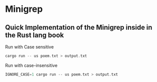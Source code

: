 # Minigrep

## Quick Implementation of the Minigrep inside in the Rust lang book

Run with Case sensitive

```rust
cargo run -- us poem.txt > output.txt
```

Run with case-insensitive

```rust
IGNORE_CASE=1 cargo run -- us poem.txt > output.txt
```

